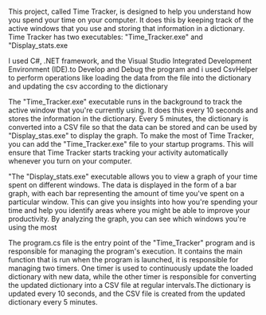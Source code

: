 This project, called Time Tracker, is designed to help you understand how you spend your time on your computer. It does this by keeping track of the active windows that you use and storing that information in a dictionary. Time Tracker has two executables: "Time_Tracker.exe" and "Display_stats.exe

I used C#, .NET framework, and the Visual Studio Integrated Development Environment (IDE).to Develop and Debug the program and i used CsvHelper to perform operations like loading the data from the file into the dictionary and updating the csv according to the dictionary

The "Time_Tracker.exe" executable runs in the background to track the active window that you're currently using. It does this every 10 seconds and stores the information in the dictionary. Every 5 minutes, the dictionary is converted into a CSV file so that the data can be stored and can be used by "Display_stas.exe" to display the graph. To make the most of Time Tracker, you can add the "Time_Tracker.exe" file to your startup programs. This will ensure that Time Tracker starts tracking your activity automatically whenever you turn on your computer.

"The "Display_stats.exe" executable allows you to view a graph of your time spent on different windows. The data is displayed in the form of a bar graph, with each bar representing the amount of time you've spent on a particular window. This can give you insights into how you're spending your time and help you identify areas where you might be able to improve your productivity. By analyzing the graph, you can see which windows you're using the most

The program.cs file is the entry point of the "Time_Tracker" program and is responsible for managing the program's execution. It contains the main function that is run when the program is launched, it is responsible for managing two timers. One timer is used to continuously update the loaded dictionary with new data, while the other timer is responsible for converting the updated dictionary into a CSV file at regular intervals.The dictionary is updated every 10 seconds, and the CSV file is created from the updated dictionary every 5 minutes.
